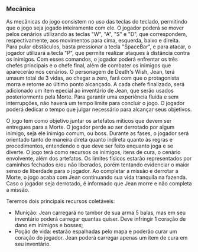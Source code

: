 ### Mecânica

As mecânicas do jogo consistem no uso das teclas do teclado, permitindo que o jogo seja jogado inteiramente com ele. O jogador poderá se mover pelos cenários utilizando as teclas "W", "A", "S" e "D", que correspondem, respectivamente, aos movimentos para cima, esquerda, baixo e direita. Para pular obstáculos, basta pressionar a tecla "SpaceBar", e para atacar, o jogador utilizará a tecla "P", que permite realizar ataques à distância contra os inimigos. Com esses comandos, o jogador poderá enfrentar os três chefes principais e o chefe final, além de combater os inimigos que aparecerão nos cenários. O personagem de Death's Wish, Jean, terá umaum total de 3 vidas, ao chegar a zero, fará com que o protagonista morra e retorne ao último ponto alcançado. A cada chefe finalizado, será adicionado um item epecial ao inventário de Jean, que serão usados posteriormente pela Morte. Para garantir uma experiência fluida e sem interrupções, não haverá um tempo limite para concluir o jogo. O jogador poderá dedicar o tempo que julgar necessário para alcançar seus objetivos.

O jogo tem como objetivo juntar os artefatos míticos que devem ser entregues para a Morte. O jogador perde ao ser derrotado por algum inimigo, seja ele inimigo comum, ou boss. Durante as fases, o jogador será orientado tanto de maneira direta quanto indireta quanto às regras e procedimentos, entendendo o que deve ser feito enquanto joga e se diverte. O jogo terá como recursos os inimigos, itens de cura, o cenário envolvente, além dos artefatos. Os limites físicos estarão representados por caminhos fechados e/ou não liberados, porém tentando evidenciar o maior senso de liberdade para o jogador. Ao completar a missão e derrotar a Morte, o jogo acaba com Jean continuando sua vida tranquila na fazenda. Caso o jogador seja derrotado, é informado que Jean morre e não completa a missão.

Teremos dois principais recursos coletáveis:
- Munição: Jean carregará no tambor de sua arma 5 balas, mas em seu inventário poderá carregar quantas quiser. Deve infringir 1 coração de dano em inimigos e bosses;
- Poção de vida: estarão espalhadas pelo mapa e poderão curar um coração do jogador. Jean poderá carregar apenas um item de cura em seu inventário.
